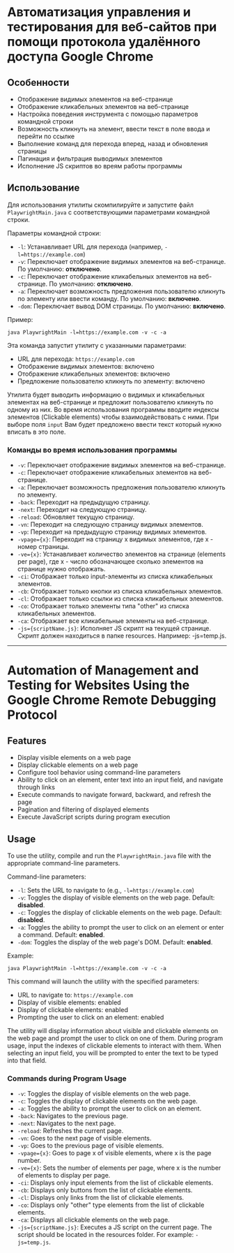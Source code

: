 # Автоматизация управления и тестирования для веб-сайтов при помощи протокола удалённого доступа Google Chrome

## Особенности

- Отображение видимых элементов на веб-странице
- Отображение кликабельных элементов на веб-странице
- Настройка поведения инструмента с помощью параметров командной строки
- Возможность кликнуть на элемент, ввести текст в поле ввода и перейти по ссылке
- Выполнение команд для перехода вперед, назад и обновления страницы
- Пагинация и фильтрация выводимых элементов
- Исполнение JS скриптов во вреям работы программы

## Использование

Для использования утилиты скомпилируйте и запустите файл `PlaywrightMain.java` с соответствующими параметрами командной строки.

Параметры командной строки:
- `-l`: Устанавливает URL для перехода (например, `-l=https://example.com`)
- `-v`: Переключает отображение видимых элементов на веб-странице. По умолчанию: **отключено**.
- `-c`: Переключает отображение кликабельных элементов на веб-странице. По умолчанию: **отключено**.
- `-a`: Переключает возможность предложения пользователю кликнуть по элементу или ввести команду. По умолчанию: **включено**.
- `-dom`: Переключает вывод DOM страницы. По умолчанию: **включено**.

Пример:

```
java PlaywrightMain -l=https://example.com -v -c -a
```

Эта команда запустит утилиту с указанными параметрами:

- URL для перехода: `https://example.com`
- Отображение видимых элементов: включено
- Отображение кликабельных элементов: включено
- Предложение пользователю кликнуть по элементу: включено

Утилита будет выводить информацию о видимых и кликабельных элементах на веб-странице и предложит пользователю кликнуть по одному из них.
Во время использования программы вводите индексы элементов (Clickable elements) чтобы взаимодействовать с ними.
При выборе поля `input` Вам будет предложено ввести текст который нужно вписать в это поле.

### Команды во время использования программы
- `-v`: Переключает отображение видимых элементов на веб-странице.
- `-c`: Переключает отображение кликабельных элементов на веб-странице.
- `-a`: Переключает возможность предложения пользователю кликнуть по элементу.
- `-back`: Переходит на предыдущую страницу.
- `-next`: Переходит на следующую страницу.
- `-reload`: Обновляет текущую страницу.
- `-vn`: Переходит на следующую страницу видимых элементов.
- `-vp`: Переходит на предыдущую страницу видимых элементов.
- `-vpage={x}`: Переходит на страницу x видимых элементов, где x - номер страницы.
- `-ve={x}`: Устанавливает количество элементов на странице (elements per page), где x - число обозначающее сколько элементов на странице нужно отображать.
- `-ci`: Отображает только input-элементы из списка кликабельных элементов.
- `-cb`: Отображает только кнопки из списка кликабельных элементов.
- `-cl`: Отображает только ссылки из списка кликабельных элементов.
- `-co`: Отображает только элементы типа "other" из списка кликабельных элементов.
- `-ca`: Отображает все кликабельные элементы на веб-странице.
- `-js={scriptName.js}`: Исполняет JS скрипт на текущей странице. Скрипт должен находиться в папке resources. Например: -js=temp.js.

____________________________________________________________________________________________________

# Automation of Management and Testing for Websites Using the Google Chrome Remote Debugging Protocol

## Features

- Display visible elements on a web page
- Display clickable elements on a web page
- Configure tool behavior using command-line parameters
- Ability to click on an element, enter text into an input field, and navigate through links
- Execute commands to navigate forward, backward, and refresh the page
- Pagination and filtering of displayed elements
- Execute JavaScript scripts during program execution

## Usage

To use the utility, compile and run the `PlaywrightMain.java` file with the appropriate command-line parameters.

Command-line parameters:
- `-l`: Sets the URL to navigate to (e.g., `-l=https://example.com`)
- `-v`: Toggles the display of visible elements on the web page. Default: **disabled**.
- `-c`: Toggles the display of clickable elements on the web page. Default: **disabled**.
- `-a`: Toggles the ability to prompt the user to click on an element or enter a command. Default: **enabled**.
- `-dom`: Toggles the display of the web page's DOM. Default: **enabled**.

Example:

```
java PlaywrightMain -l=https://example.com -v -c -a
```

This command will launch the utility with the specified parameters:

- URL to navigate to: `https://example.com`
- Display of visible elements: enabled
- Display of clickable elements: enabled
- Prompting the user to click on an element: enabled

The utility will display information about visible and clickable elements on the web page and prompt the user to click on one of them.
During program usage, input the indexes of clickable elements to interact with them.
When selecting an input field, you will be prompted to enter the text to be typed into that field.

### Commands during Program Usage
- `-v`: Toggles the display of visible elements on the web page.
- `-c`: Toggles the display of clickable elements on the web page.
- `-a`: Toggles the ability to prompt the user to click on an element.
- `-back`: Navigates to the previous page.
- `-next`: Navigates to the next page.
- `-reload`: Refreshes the current page.
- `-vn`: Goes to the next page of visible elements.
- `-vp`: Goes to the previous page of visible elements.
- `-vpage={x}`: Goes to page x of visible elements, where x is the page number.
- `-ve={x}`: Sets the number of elements per page, where x is the number of elements to display per page.
- `-ci`: Displays only input elements from the list of clickable elements.
- `-cb`: Displays only buttons from the list of clickable elements.
- `-cl`: Displays only links from the list of clickable elements.
- `-co`: Displays only "other" type elements from the list of clickable elements.
- `-ca`: Displays all clickable elements on the web page.
- `-js={scriptName.js}`: Executes a JS script on the current page. The script should be located in the resources folder. For example: `-js=temp.js`.
